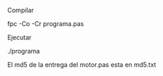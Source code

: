 Compilar

fpc -Co -Cr programa.pas

Ejecutar

./programa

El md5 de la entrega del motor.pas esta en md5.txt
